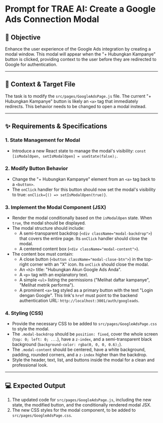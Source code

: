 # Prompt for TRAE AI: Create a Google Ads Connection Modal

## 🎯 Objective

Enhance the user experience of the Google Ads integration by creating a modal window. This modal will appear when the "+ Hubungkan Kampanye" button is clicked, providing context to the user before they are redirected to Google for authentication.

---

## 📝 Context & Target File

The task is to modify the `src/pages/GoogleAdsPage.js` file. The current "+ Hubungkan Kampanye" button is likely an `<a>` tag that immediately redirects. This behavior needs to be changed to open a modal instead.

---

## ✨ Requirements & Specifications

### 1. State Management for Modal
* Introduce a new React state to manage the modal's visibility: `const [isModalOpen, setIsModalOpen] = useState(false);`.

### 2. Modify Button Behavior
* Change the "+ Hubungkan Kampanye" element from an `<a>` tag back to a `<button>`.
* The `onClick` handler for this button should now set the modal's visibility to true: `onClick={() => setIsModalOpen(true)}`.

### 3. Implement the Modal Component (JSX)
* Render the modal conditionally based on the `isModalOpen` state. When `true`, the modal should be displayed.
* The modal structure should include:
    * A semi-transparent backdrop (`<div className="modal-backdrop">`) that covers the entire page. Its `onClick` handler should close the modal.
    * A centered content box (`<div className="modal-content">`).
* The content box must contain:
    * A close button (`<button className="modal-close-btn">`) in the top-right corner with an "X" icon. Its `onClick` should close the modal.
    * An `<h2>` title: "Hubungkan Akun Google Ads Anda".
    * A `<p>` tag with an explanatory text.
    * A simple `<ul>` listing the permissions ("Melihat daftar kampanye", "Melihat metrik performa").
    * A prominent `<a>` tag styled as a primary button with the text "Login dengan Google". This link's `href` must point to the backend authentication URL: `http://localhost:3001/auth/googleads`.

### 4. Styling (CSS)
* Provide the necessary CSS to be added to `src/pages/GoogleAdsPage.css` to style the modal.
* The `.modal-backdrop` should be `position: fixed`, cover the whole screen (`top: 0; left: 0; ...`), have a `z-index`, and a semi-transparent black background (`background-color: rgba(0, 0, 0, 0.6);`).
* The `.modal-content` should be centered, have a white background, padding, rounded corners, and a `z-index` higher than the backdrop.
* Style the header, text, list, and buttons inside the modal for a clean and professional look.

---

## 💻 Expected Output

1.  The updated code for `src/pages/GoogleAdsPage.js`, including the new state, the modified button, and the conditionally rendered modal JSX.
2.  The new CSS styles for the modal component, to be added to `src/pages/GoogleAdsPage.css`.